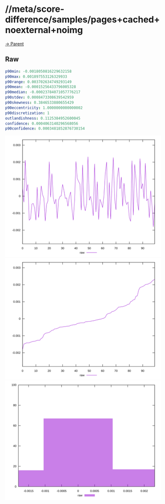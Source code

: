 
# //meta/score-difference/samples/pages+cached+noexternal+noimg

[→ Parent](../..)


## Raw


```yaml
p90min: -0.0018050816229632158
p90max: 0.001897553126329933
p90range: 0.003702634749293149
p90mean: -0.00015256433796005328
p90median: -0.00023784071057776217
p90stdev: 0.0008473308639542959
p90skewness: 0.3846533880655429
p90eccentricity: 1.0000000000000002
p90discretization: 1
outlandishness: 0.1125384952600045
confidence: 0.0004063140296568056
p90confidence: 0.0003481852876730154

```

![PLOT: raw-values](./raw/values.svg)![PLOT: raw-sorted](./raw/sorted.svg)![PLOT: raw-histogram](./raw/histogram.svg)